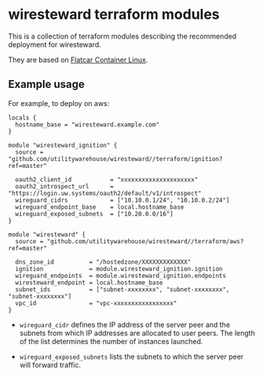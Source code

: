 # wiresteward terraform modules

This is a collection of terraform modules describing the recommended deployment
for wiresteward.

They are based on [Flatcar Container Linux](https://www.flatcar-linux.org/).

## Example usage

For example, to deploy on aws:

```
locals {
  hostname_base = "wiresteward.example.com"
}

module "wiresteward_ignition" {
  source = "github.com/utilitywarehouse/wiresteward//terraform/ignition?ref=master"

  oauth2_client_id           = "xxxxxxxxxxxxxxxxxxxxx"
  oauth2_introspect_url      = "https://login.uw.systems/oauth2/default/v1/introspect"
  wireguard_cidrs            = ["10.10.0.1/24", "10.10.0.2/24"]
  wireguard_endpoint_base    = local.hostname_base
  wireguard_exposed_subnets  = ["10.20.0.0/16"]
}

module "wiresteward" {
  source = "github.com/utilitywarehouse/wiresteward//terraform/aws?ref=master"

  dns_zone_id          = "/hostedzone/XXXXXXXXXXXXX"
  ignition             = module.wiresteward_ignition.ignition
  wireguard_endpoints  = module.wiresteward_ignition.endpoints
  wiresteward_endpoint = local.hostname_base
  subnet_ids           = ["subnet-xxxxxxxx", "subnet-xxxxxxxx", "subnet-xxxxxxxx"]
  vpc_id               = "vpc-xxxxxxxxxxxxxxxxx"
}
```

- `wireguard_cidr` defines the IP address of the server peer and the subnets from
which IP addresses are allocated to user peers. The length of the list
determines the number of instances launched.

- `wireguard_exposed_subnets` lists the subnets to which the server peer will
forward traffic.
